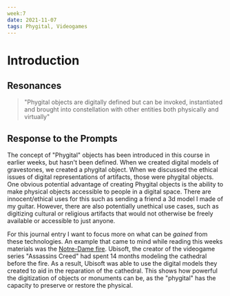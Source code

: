 ```yaml
---
week:7
date: 2021-11-07
tags: Phygital, Videogames
---
```


# Introduction 

## Resonances

 >"Phygital objects are digitally defined but can be invoked, instantiated and brought into constellation with other entities both physically and virtually"


## Response to the Prompts

The concept of "Phygital" objects has been introduced in this course in earlier weeks, but hasn't been defined. When we created digital models of gravestones, we created a phygital object. When we discussed the ethical issues of digital representations of artifacts, those were phygital objects. One obvious potential advantage of creating Phygital objects is the ability to make physical objects accessible to people in a digital space. There are innocent/ethical uses for this such as sending a friend a 3d model I made of my guitar. However, there are also potentially unethical use cases, such as digitizing cultural or religious artifacts that would not otherwise be freely available or accessible to just anyone. 

For this journal entry I want to focus more on what can be *gained* from these technologies. An example that came to mind while reading this weeks materials was the [Notre-Dame fire](https://www.bbc.com/news/technology-47963835). Ubisoft, the creator of the videogame series "Assassins Creed" had spent 14 months modeling the cathedral before the fire. As a result, Ubisoft was able to use the digital models they created to aid in the reparation of the cathedral. This shows how powerful the digitization of objects or monuments can be, as the "phygital" has the capacity to preserve or restore the physical. 


